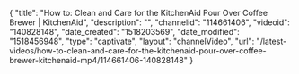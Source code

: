 {
    "title": "How to: Clean and Care for the KitchenAid Pour Over Coffee Brewer | KitchenAid",
    "description": "",
    "channelid": "114661406",
    "videoid": "140828148",
    "date_created": "1518203569",
    "date_modified": "1518456948",
    "type": "captivate",
    "layout": "channelVideo",
    "url": "\/latest-videos\/how-to-clean-and-care-for-the-kitchenaid-pour-over-coffee-brewer-kitchenaid-mp4\/114661406-140828148"
}